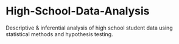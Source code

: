 # High-School-Data-Analysis
Descriptive &amp; inferential analysis of high school student data using statistical methods and hypothesis testing.

